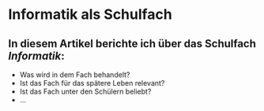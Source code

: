 <html lang="de">
  <head>
    <title>Informatik als Schulfach</title>
  </head>
  <body>
    <h1>Informatik als Schulfach</h1>
    <p>
    <h2>In diesem Artikel berichte ich über das Schulfach <em>Informatik</em>:</h2>
    <ul>
      <li>Was wird in dem Fach behandelt?</li>
      <li>Ist das Fach für das spätere Leben relevant?</li>
      <li>Ist das Fach unter den Schülern beliebt?</li>
      <li>...</li>
    </ul>
    <p>
    
  </body>
</html>
